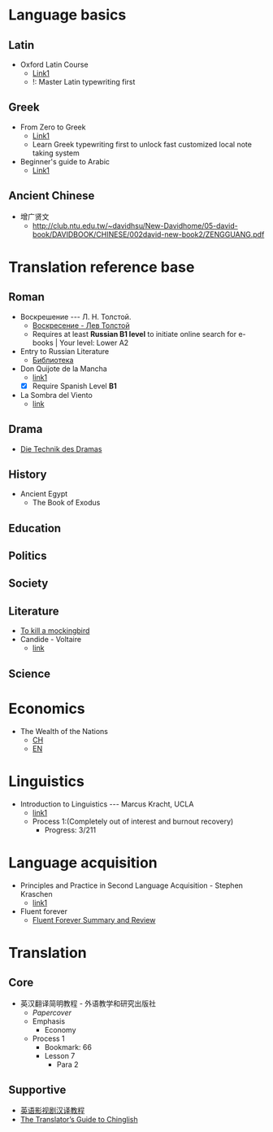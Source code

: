 # Language basics
## Latin
- Oxford Latin Course
  - [Link1](http://web.lancastercountryday.org/books/latin/OxfordLatin.pdf)
  - !: Master Latin typewriting first
## Greek
- From Zero to Greek
  - [Link1](http://www.dramata.com/ACL_2008_Zero_to_Greek_workshop.pdf)
  - Learn Greek typewriting first to unlock fast customized local note taking system
- Beginner's guide to Arabic
  - [Link1](https://www.learnarabiconline.com/Beginners_Guide_To_Arabic.pdf)
## Ancient Chinese
- 增广贤文
  - http://club.ntu.edu.tw/~davidhsu/New-Davidhome/05-david-book/DAVIDBOOK/CHINESE/002david-new-book2/ZENGGUANG.pdf


# Translation reference base

## Roman
- Воскрешение --- Л. Н. Толстой.
  - [Воскресение - Лев Толстой](https://ilibrary.ru/text/1462/index.html)
  - Requires at least **Russian B1 level** to initiate online search for e-books | Your level: Lower A2
- Entry to Russian Literature
  - [Библиотека](https://ilibrary.ru/)
- Don Quijote de la Mancha
  - [link1](http://www.daemcopiapo.cl/Biblioteca/Archivos/7_6253.pdf)
  - [x] Require Spanish Level **B1**
- La Sombra del Viento
  - [link](http://www.daemcopiapo.cl/Biblioteca/Archivos/7_6253.pdf)

## Drama
- [Die Technik des Dramas](http://docplayer.org/23284737-Gustav-freytag-die-technik-des-dramas.html)

## History
- Ancient Egypt
  - The Book of Exodus


## Education

## Politics

## Society

## Literature
- [To kill a mockingbird](http://giove.isti.cnr.it/demo/eread/Libri/angry/Mockingbird.pdf)
- Candide - Voltaire
  - [link](https://www.ebooksgratuits.com/blackmask/voltaire_candide.pdf)
## Science

# Economics
- The Wealth of the Nations
  - [CH](https://drive.google.com/file/d/1GRPuF3bB2uMhfKqYf2-FXB0yeW6dbbaa/view?usp=sharing)
  - [EN](https://www.ibiblio.org/ml/libri/s/SmithA_WealthNations_p.pdf)
# Linguistics
- Introduction to Linguistics --- Marcus Kracht, UCLA
    - [link1](https://linguistics.ucla.edu/people/Kracht/courses/ling20-fall07/ling-intro.pdf)
    - Process 1:(Completely out of interest and burnout recovery)
      - Progress: 3/211

# Language acquisition
- Principles and Practice in Second Language Acquisition - Stephen Kraschen
  - [link1](http://www.sdkrashen.com/content/books/principles_and_practice.pdf)
- Fluent forever
  - [Fluent Forever Summary and Review](https://lifeclub.org/books/fluent-forever-gabriel-wyner-review-summary)

# Translation
## Core
- 英汉翻译简明教程 - 外语教学和研究出版社
  - *Papercover*
  - Emphasis
    - Economy
  - Process 1
    - Bookmark: 66
    - Lesson 7
      - Para 2
## Supportive
- [英语影视剧汉译教程](https://book.douban.com/subject/20428664)
- [The Translator’s Guide to Chinglish](#T)